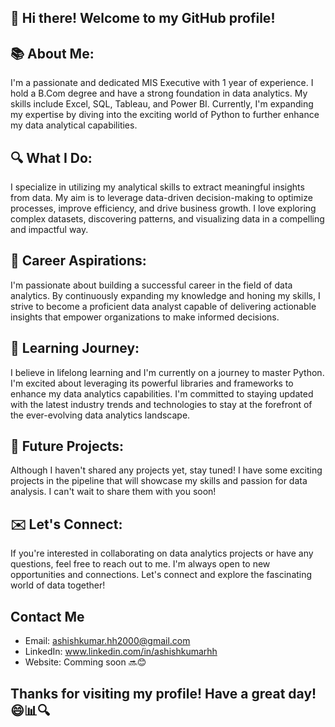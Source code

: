 ## 👋 Hi there! Welcome to my GitHub profile! 

## 📚 About Me:
I'm a passionate and dedicated MIS Executive with 1 year of experience. 
I hold a B.Com degree and have a strong foundation in data analytics. 
My skills include Excel, SQL, Tableau, and Power BI. Currently, 
I'm expanding my expertise by diving into the exciting world of Python 
to further enhance my data analytical capabilities.

## 🔍 What I Do:
I specialize in utilizing my analytical skills to extract meaningful insights from data. 
My aim is to leverage data-driven decision-making to optimize processes, improve efficiency, 
and drive business growth. I love exploring complex datasets, discovering patterns, 
and visualizing data in a compelling and impactful way.

## 💼 Career Aspirations:
I'm passionate about building a successful career in the field of data analytics. 
By continuously expanding my knowledge and honing my skills, I strive to become a 
proficient data analyst capable of delivering actionable insights that empower organizations to make informed decisions.

## 🌱 Learning Journey:
I believe in lifelong learning and I'm currently on a journey to master Python. 
I'm excited about leveraging its powerful libraries and frameworks to enhance my 
data analytics capabilities. I'm committed to staying updated with the latest industry trends 
and technologies to stay at the forefront of the ever-evolving data analytics landscape.

## 🚀 Future Projects:
Although I haven't shared any projects yet, stay tuned! I have some exciting projects in the pipeline 
that will showcase my skills and passion for data analysis. I can't wait to share them with you soon!

## ✉️ Let's Connect:
If you're interested in collaborating on data analytics projects or have any questions, 
feel free to reach out to me. I'm always open to new opportunities and connections. 
Let's connect and explore the fascinating world of data together!

## Contact Me

- Email:     ashishkumar.hh2000@gmail.com
- LinkedIn:  www.linkedin.com/in/ashishkumarhh
- Website:   Comming soon 🔜😊

## Thanks for visiting my profile! Have a great day! 😄📊🔍
